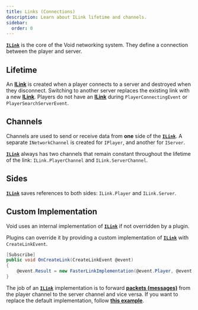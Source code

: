 ```yaml
---
title: Links (Connections)
description: Learn about ILink lifetime and channels.
sidebar:
  order: 0
---
```


[**`ILink`**](https://github.com/caunt/Void/blob/main/src/Api/Links/ILink.cs) is the core of the Void networking system.
They define a connection between the player and server.

## Lifetime
An [**ILink**](https://github.com/caunt/Void/blob/main/src/Api/Links/ILink.cs) is created when a player connects to a server and destroyed when they disconnect.
Switching to another server replaces the existing link with a new [**ILink**](https://github.com/caunt/Void/blob/main/src/Api/Links/ILink.cs).
Players do not have an [**ILink**](https://github.com/caunt/Void/blob/main/src/Api/Links/ILink.cs) during `PlayerConnectingEvent` or `PlayerSearchServerEvent`.

## Channels
Channels are used to send or receive data from **one** side of the [**`ILink`**](https://github.com/caunt/Void/blob/main/src/Api/Links/ILink.cs).
A separate `INetworkChannel` is created for `IPlayer`, and another for `IServer`.

[**`ILink`**](https://github.com/caunt/Void/blob/main/src/Api/Links/ILink.cs) always has two channels that remain constant throughout the lifetime of the link: `ILink.PlayerChannel` and `ILink.ServerChannel`.

## Sides
[**`ILink`**](https://github.com/caunt/Void/blob/main/src/Api/Links/ILink.cs) saves references to both sides: `ILink.Player` and `ILink.Server`.

## Custom Implementation
Void uses an internal implementation of [**`ILink`**](https://github.com/caunt/Void/blob/main/src/Api/Links/ILink.cs) if not overridden by a plugin.

Plugins can override it by providing a custom implementation of [**`ILink`**](https://github.com/caunt/Void/blob/main/src/Api/Links/ILink.cs) with `CreateLinkEvent`.
```csharp
[Subscribe]
public void OnCreateLink(CreateLinkEvent @event)
{
    @event.Result = new FasterLinkImplementation(@event.Player, @event.Server);
}
```

The job of an [**`ILink`**](https://github.com/caunt/Void/blob/main/src/Api/Links/ILink.cs) implementation is to forward [**packets (messages)**](/docs/developing-plugins/network/packets) from the player channel to the server channel and vice versa.
If you want to replace the default implementation, follow [**this example**](https://github.com/caunt/Void/blob/main/src/Platform/Links/Link.cs).
